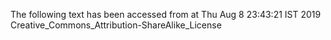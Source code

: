 The following text has been accessed from at Thu Aug 8 23:43:21 IST 2019
Creative_Commons_Attribution-ShareAlike_License
